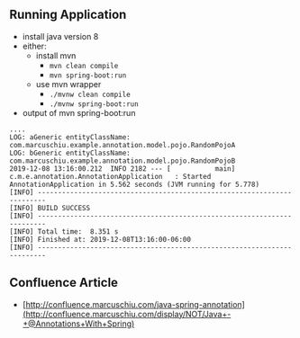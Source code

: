## Running Application
- install java version 8
- either:
    - install mvn
        - <code>mvn clean compile</code>
        - <code>mvn spring-boot:run</code>
    - use mvn wrapper
        - <code>./mvnw clean compile</code>
        - <code>./mvnw spring-boot:run</code>
- output of mvn spring-boot:run
~~~~
....
LOG: aGeneric entityClassName: com.marcuschiu.example.annotation.model.pojo.RandomPojoA
LOG: bGeneric entityClassName: com.marcuschiu.example.annotation.model.pojo.RandomPojoB
2019-12-08 13:16:00.212  INFO 2182 --- [           main] c.m.e.annotation.AnnotationApplication   : Started AnnotationApplication in 5.562 seconds (JVM running for 5.778)
[INFO] ------------------------------------------------------------------------
[INFO] BUILD SUCCESS
[INFO] ------------------------------------------------------------------------
[INFO] Total time:  8.351 s
[INFO] Finished at: 2019-12-08T13:16:00-06:00
[INFO] ------------------------------------------------------------------------
~~~~
    
## Confluence Article
- [http://confluence.marcuschiu.com/java-spring-annotation](http://confluence.marcuschiu.com/display/NOT/Java+-+@Annotations+With+Spring)